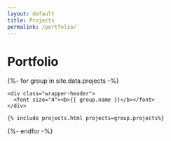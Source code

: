 ```yaml
---
layout: default
title: Projects
permalink: /portfolio/
---
```


<h1>Portfolio</h1>

{%- for group in site.data.projects -%}

	<div class="wrapper-header">
	  <font size="4"><b>{{ group.name }}</b></font>
	</div>

	{% include projects.html projects=group.projects%}

{%- endfor -%}
